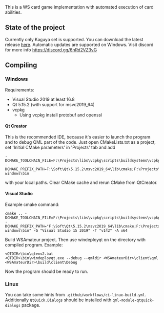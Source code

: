 This is a WS card game implementation with automated execution of card abilities.

## State of the project
Currently only Kaguya set is supported. You can download the latest release [here](https://github.com/longagofaraway/WSAmateur/releases). Automatic updates are supported on Windows. Visit discord for more info https://discord.gg/6hRd2VZ3vG

## Compiling

### Windows

Requirements: 
- Visual Studio 2019 at least 16.8
- Qt 5.15.2 (with support for msvc2019_64)
- vcpkg  
  - Using vcpkg install protobuf and openssl

#### Qt Creator

This is the recommended IDE, because it's easier to launch the program and to debug QML part of the code. Just open CMakeLists.txt as a project, set 'Initial CMake parameters' in 'Projects' tab and add 
```
-DCMAKE_TOOLCHAIN_FILE=F:\Projects\libs\vcpkg\scripts\buildsystems\vcpkg.cmake
-DCMAKE_PREFIX_PATH=F:\Soft\Qt\5.15.2\msvc2019_64\lib\cmake;F:\Projects\libs\vcpkg\installed\x64-windows\bin
```
with your local paths. Clear CMake cache and rerun CMake from QtCreator.

#### Visual Studio

Example cmake command:
```
cmake .. -DCMAKE_TOOLCHAIN_FILE=F:\Projects\libs\vcpkg\scripts\buildsystems\vcpkg.cmake -DCMAKE_PREFIX_PATH="F:\Soft\Qt\5.15.2\msvc2019_64\lib\cmake;F:\Projects\libs\vcpkg\installed\x64-windows\bin" -G "Visual Studio 15 2019" -T "v142" -A x64
```

Build WSAmateur project. Then use windeployqt on the directory with compiled program. Example:
```
<QTDIR>\bin\qtenv2.bat
<QTDIR>\bin\windeployqt.exe --debug --qmldir <WSAmateurDir>\client\qml <WSAmateurDir>\build\client\Debug
```

Now the program should be ready to run.

### Linux

You can take some hints from `.github/workflows/ci-linux-build.yml`. Additionally `QtQuick.Dialogs` should be installed with `qml-module-qtquick-dialogs` package.
